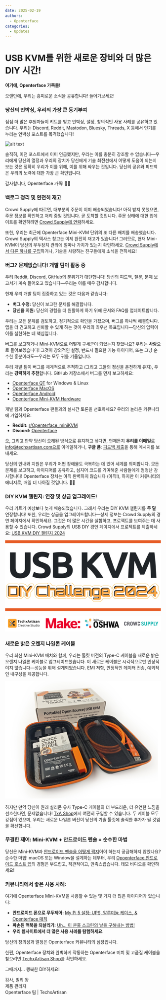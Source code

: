 ```yaml
---
date: 2025-02-19
authors:
  - Openterface
categories:
  - Updates
---
```


# USB KVM를 위한 새로운 장비와 더 많은 DIY 시간!

**여기에, Openterface 가족들!**

오랜만에, 우리는 흥미로운 소식을 공유합니다! 들어가보세요!

### 당신의 언박싱, 우리의 가장 큰 동기부여

점점 더 많은 후원자들이 키트를 받고 언박싱, 설정, 창의적인 사용 사례를 공유하고 있습니다. 우리는 Discord, Reddit, Mastodon, Bluesky, Threads, X 등에서 인기를 누리는 언박싱 포스트를 목격했습니다!

![alt text](pic/250219-sharing.gif)

솔직히, 이전 포스트에서 이미 언급했지만, 우리는 이를 충분히 강조할 수 없습니다—우리에게 당신의 열정과 우리의 장치가 당신에게 기술 최전선에서 어떻게 도움이 되는지 보는 것은 정확히 우리가 이를 위해, 이를 위해 싸우는 것입니다. 당신의 공유와 피드백은 우리의 노력에 대한 가장 큰 확인입니다.

감사합니다, Openterface 가족! 🚀💙

### **백로그 정리 및 완전히 재고**

Crowd Supply에 따르면, 대부분의 주문이 이미 배송되었습니다! 아직 받지 못했으면, 주문 정보를 확인하고 처리 중일 것입니다. 곧 도착할 것입니다. 주문 상태에 대한 업데이트를 확인하려면 [Crowd Supply에 연락](https://www.crowdsupply.com/contact)하세요.

또한, 우리는 최근에 Openterface Mini-KVM 단위의 또 다른 배치를 배송했습니다. Crowd Supply의 텍사스 창고는 이제 완전히 재고가 있습니다! 그러므로, 현재 Mini-KVM이 당신의 무두장치 관리에 얼마나 가치가 있는지 확인하세요. [Crowd Supply에서 다른 하나를 구입](https://www.crowdsupply.com/techxartisan/openterface-mini-kvm)하거나, 기술을 사랑하는 친구들에게 소식을 전하세요!

### **버그? 문제없습니다! 개발 팀이 활동 중**  

우리 Reddit, Discord, GitHub의 분위기가 대단합니다! 당신의 피드백, 질문, 문제 보고서가 계속 들어오고 있습니다—우리는 이를 매우 감사합니다.

현재 우리 개발 팀이 집중하고 있는 것은 다음과 같습니다:

- **버그 수정:** 당신이 보고한 문제를 해결합니다.  
- **당신을 지원:** 당신의 경험을 더 원활하게 하기 위해 문서와 FAQ를 업데이트합니다.  

우리는 모든 문제를 검토하고, 정기적으로 확인을 가졌으며, 버그를 하나씩 해결합니다. 앱을 더 견고하고 신뢰할 수 있게 하는 것이 우리의 최우선 목표입니다—당신의 입력이 이를 실현하는 데 핵심입니다.  

버그를 보고하거나 Mini-KVM으로 어떻게 구세군이 되었는지 찾았나요? 우리는 **사랑**으로 들어보겠습니다! 그것이 창의적인 설정, 반드시 필요한 기능 아이디어, 또는 그냥 순수한 흥분이라도—우리는 모두 귀를 기울입니다.  

우리 개발 팀이 버그를 체계적으로 추적하고 (그리고 그들의 정신을 온전하게 유지), 우리는 **강력하게 추천**합니다. GitHub 저장소에서 버그를 먼저 보고하세요:

- [Openterface QT](https://github.com/TechxArtisanStudio/Openterface_QT) for Windows & Linux
- [Openterface MacOS](https://github.com/TechxArtisanStudio/Openterface_MacOS)
- [Openterface Android](https://github.com/TechxArtisanStudio/Openterface_Android)
- [Openterface Mini-KVM Hardware](https://github.com/TechxArtisanStudio/Openterface_Mini-KVM_Hardware)

개발 팀과 Openterface 팬들과의 실시간 토론을 선호하세요? 우리의 놀라운 커뮤니티에 가입하세요:

- **Reddit:** [r/Openterface_miniKVM](https://openterface.com/reddit)  
- **Discord:** [Openterface](https://openterface.com/discord)  

오, 그리고 만약 당신이 오래된 방식으로 유지하고 싶다면, 언제든지 **우리를 이메일**로 info@techxartisan.com으로 이메일하거나, **구글 폼**: [피드백 제출](https://forms.gle/enVJYFGn6gghEFaJ9)을 통해 메시지를 보내세요.  

당신의 인내와 지원은 우리가 어떤 장애물도 극복하는 데 있어 세계를 의미합니다. 모든 문제를 보고하고, 아이디어를 공유하고, 심지어 코드를 기여해준 사람들에게 엄청난 감사합니다! Openterface 장치는 아직 완벽하지 않습니다 (아직!), 하지만 이 커뮤니티의 에너지로, 매일 더 나아질 것입니다. 🚀💙  

### **DIY KVM 챌린지: 연장 및 상금 업그레이드!**

우리 키트가 예상보다 늦게 배송되었습니다. 그래서 우리는 DIY KVM 챌린지를 **두 달** 연장합니다! 또한, 우리는 상금을 업그레이드합니다—상세 정보는 Crowd Supply의 경연 페이지에서 확인하세요. 그것은 더 많은 시간을 실험하고, 프로젝트를 보여주는 데 사용할 수 있습니다. Crowd Supply의 USB DIY 경연 페이지에서 프로젝트를 제출하세요: [USB KVM DIY 챌린지 2024](https://www.crowdsupply.com/techxartisan/usb-kvm-diy-challenge-2024)

![USB KVM DIY 챌린지 2024](pic/250219-usb-kvm-diy-2024.svg)

![contest-parties](pic/250214-contest-parties.png)

### **새로운 밝은 오렌지 나일론 케이블**

우리 최신 Mini-KVM 배치와 함께, 우리는 툴킷 버전의 Type-C 케이블을 새로운 밝은 오렌지 나일론 케이블로 업그레이드했습니다. 이 새로운 케이블은 시각적으로만 인상적이지 않습니다—성능을 위해 설계되었습니다. EMI 저항, 안정적인 데이터 전송, 예외적인 내구성을 제공합니다.

![새 툴킷](pic/250214-toolkit-open.jpg)

하지만 만약 당신이 원래 실리콘 유사 Type-C 케이블의 더 부드러운, 더 유연한 느낌을 선호한다면, 문제없습니다! [TxA Shop](https://shop.techxartisan.com/products/type-c-cable-with-usb-a-adapter-1-5m-4-11ft-240w-fast-charging-data-transfer-usb2-0)에서 여전히 구입할 수 있습니다. 두 케이블 모두 강점이 있으며, 우리는 새로운 나일론 버전이 당신의 기술 툴킷에 솔직한 추가가 될 것임을 확신합니다.

### **무결한 제어: Mini-KVM + 안드로이드 펜슬 = 순수한 마법**

당신은 Mini-KVM과 [안드로이드 펜슬을 어떻게 짝지](https://www.reddit.com/r/Openterface_miniKVM/comments/1hnh79n/kicad_is_the_fisrt_software_we_tried_first_with/)어야 하는지 궁금해하지 않았나요? 순수한 마법! macOS 또는 Window을 설계하는 데부터, 우리 [Opoenterface 안드로이드 호스트 앱](https://github.com/TechxArtisanStudio/Openterface_Android)의 경험은 부드럽고, 직관적이고, 만족스럽습니다. 데모 비디오를 확인하세요!

### **커뮤니티에서 좋은 사용 사례:**

여기에 Openterface Mini-KVM을 사용할 수 있는 몇 가지 더 많은 아이디어가 있습니다:

- **안드로이드 폰으로 무두제어:** [My Pi 5 설정: UPS, 알루미늄 케이스, & Openterface 매직](https://www.reddit.com/r/Openterface_miniKVM/comments/1hrx1j5/my_pi_5_setup_ups_aluminium_case_openterface_magic/)
- **파손된 맥북을 되살리기:** [Uh... 이 분홍 스크린의 날을 구해내는 방법!](https://www.reddit.com/r/macbookpro/comments/1hwkh64/uh_a_way_to_save_the_day_of_this_pink_screen/)
- **우리 웹사이트에서 더 많은 사용 사례를 탐험하세요**.

당신의 창의성과 열정은 Openterface 커뮤니티의 심장입니다. 

한편, Openterface 장치와 완벽하게 작동하는 Openterface 머치 및 고품질 케이블을 찾으려면 [TechxArtisan Shop](http://shop.techxartisan.com/)를 확인하세요. 

그때까지… 행복한 DIY하세요!

감사,
빌리 왕  
제품 관리자  
Openterface 팀 | TechxArtisan